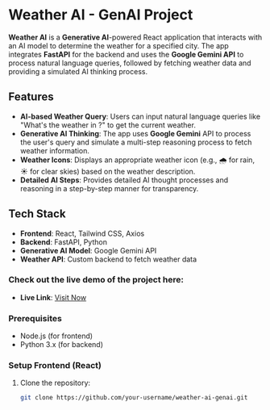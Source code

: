 # Weather AI - GenAI Project

**Weather AI** is a **Generative AI**-powered React application that interacts with an AI model to determine the weather for a specified city. The app integrates **FastAPI** for the backend and uses the **Google Gemini API** to process natural language queries, followed by fetching weather data and providing a simulated AI thinking process.

## Features

- **AI-based Weather Query**: Users can input natural language queries like "What's the weather in <city>?" to get the current weather.
- **Generative AI Thinking**: The app uses **Google Gemini** API to process the user's query and simulate a multi-step reasoning process to fetch weather information.
- **Weather Icons**: Displays an appropriate weather icon (e.g., 🌧️ for rain, ☀️ for clear skies) based on the weather description.
- **Detailed AI Steps**: Provides detailed AI thought processes and reasoning in a step-by-step manner for transparency.

## Tech Stack

- **Frontend**: React, Tailwind CSS, Axios
- **Backend**: FastAPI, Python
- **Generative AI Model**: Google Gemini API
- **Weather API**: Custom backend to fetch weather data



### Check out the live demo of the project here:

- **Live Link**: [Visit Now](https://weather-ai-frontend.vercel.app)  


### Prerequisites

- Node.js (for frontend)
- Python 3.x (for backend)

### Setup Frontend (React)

1. Clone the repository:
   ```bash
   git clone https://github.com/your-username/weather-ai-genai.git
